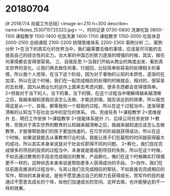 # 20180704

[# 2018/7/4 肖威工作总结]
<image w=210 h=300 describe= name=Notes_1530715725323.jpg>
一、时间记录
0730-0800 洗漱吃饭
0800-1100 课程教学
1100-1400 吃饭洗漱
1400-1700 课程教学
1700-2000 吃饭休息
2000-2100 总结课程
2100-2200 梳理思维体系
2200-2300 案例分析
二、案例分析
1+在当下的真实化的世界当中，我们最需要去做的事情，应该是尽可能的去提高自己的综合性的实力，当大家的中国芯的势力逐渐的增强的时候，其实，做任何事情都会变得很容易。
三、自我反思
1+当我们开始从商业的角度出发，看到真实世界的变化，让我们再去做任何事，行就回，比较简单和容易的处理相关的事情，所以我个人觉得，在当下这个阶段，因为对于事物的认知的本质性，逐渐的在加深，所以在这个时候，我们在一起完成相应的处理的时候就会，相对的，很容易的去处理，因为从商业化的运作上面来去考虑问题，很多东西都会变得很简单。
2+但我对于当下的人，当下的事，当下的猜，在这个过程当中理解得越来越清晰之后，我越来越知道我应该怎么去做，才能达到哦，就应该达到的效果，所以我觉得这是从一个，自我，都等我到一个超我的过程，所以在这个过程当中，逐渐得更清晰的认知当下在社会当中的定位的体系。
四、完成任务
1+课程教学
2+思维提升
五、明日工作安排
1+课程教学
2+技能体系提升
六、后续公司任务安排
1+教育，但我对于真实世界的教育的认知越来越清晰之后，我越来越知道应该怎么去做教育，才能够帮助我们的孩子更加快速的，在12岁的阶段就获得成功，所以在这个时候，如果说我能去从事教育行业的话，我能让孩子们在最短的时间就获得最大的成功，所以其实本身来说是对于社会任职得不同的问题。
2+孵化，我们现在完成很多的项目的投资的过程当中，本身就是面临到项目的失败，所以在这个时候，不如去通过教育的手段去完成相应的教育，产品孵化，俺们在这个时候确实打得偶更不一样的，这种状态本身来说是帮助更多人获得成功的手段。
3+协作，我们在往前面去推进的过程当中，与其让我们去完成相应的帮扶，不如直接去完成相应的写作，帮扶的本身来说，是他不愿意通过自己的努力去获得成长，而写作的目的是通过不愿意去成长的个体，给他们加速成长的空间，这样去做，也许能够达到不一样的效果。
